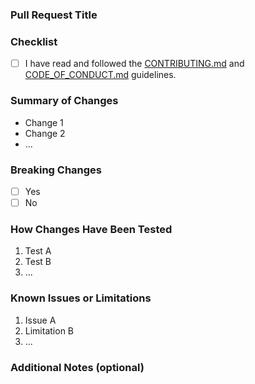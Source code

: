 ### Pull Request Title
<!--- Provide a general summary of your changes in the Title above -->

### Checklist

- [ ] I have read and followed the [CONTRIBUTING.md](CONTRIBUTING.md) and [CODE_OF_CONDUCT.md](CODE_OF_CONDUCT.md) guidelines.

### Summary of Changes
<!--- Briefly describe your changes -->
- Change 1
- Change 2
- ...

### Breaking Changes
<!--- Are there any breaking changes in this PR? If so, describe them. -->
- [ ] Yes
- [ ] No

### How Changes Have Been Tested
<!--- Please describe in detail how you tested your changes. Include details of your testing environment, and the tests you ran to see how your change affects other areas of the code, etc. -->
1. Test A
2. Test B
3. ...

### Known Issues or Limitations
<!--- List any unknowns, limitations or issues with your changes. -->
1. Issue A
2. Limitation B
3. ...

### Additional Notes (optional)
<!--- Provide any additional context, screenshots, or other relevant information. -->
